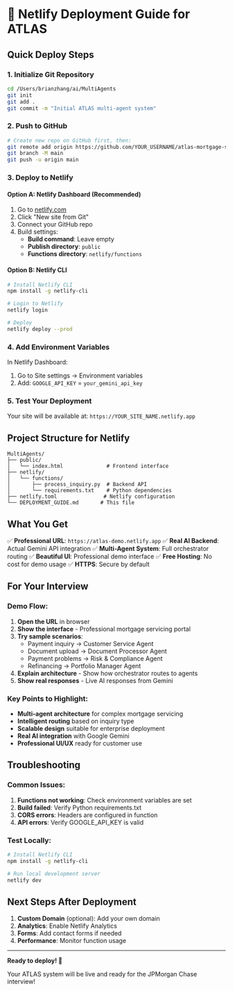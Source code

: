 # 🚀 Netlify Deployment Guide for ATLAS

## Quick Deploy Steps

### 1. Initialize Git Repository
```bash
cd /Users/brianzhang/ai/MultiAgents
git init
git add .
git commit -m "Initial ATLAS multi-agent system"
```

### 2. Push to GitHub
```bash
# Create new repo on GitHub first, then:
git remote add origin https://github.com/YOUR_USERNAME/atlas-mortgage-servicing.git
git branch -M main
git push -u origin main
```

### 3. Deploy to Netlify

#### Option A: Netlify Dashboard (Recommended)
1. Go to [netlify.com](https://netlify.com)
2. Click "New site from Git"
3. Connect your GitHub repo
4. Build settings:
   - **Build command**: Leave empty
   - **Publish directory**: `public`
   - **Functions directory**: `netlify/functions`

#### Option B: Netlify CLI
```bash
# Install Netlify CLI
npm install -g netlify-cli

# Login to Netlify
netlify login

# Deploy
netlify deploy --prod
```

### 4. Add Environment Variables
In Netlify Dashboard:
1. Go to Site settings → Environment variables
2. Add: `GOOGLE_API_KEY` = `your_gemini_api_key`

### 5. Test Your Deployment
Your site will be available at: `https://YOUR_SITE_NAME.netlify.app`

## Project Structure for Netlify
```
MultiAgents/
├── public/
│   └── index.html              # Frontend interface
├── netlify/
│   └── functions/
│       ├── process_inquiry.py  # Backend API
│       └── requirements.txt    # Python dependencies
├── netlify.toml               # Netlify configuration
└── DEPLOYMENT_GUIDE.md       # This file
```

## What You Get

✅ **Professional URL**: `https://atlas-demo.netlify.app`
✅ **Real AI Backend**: Actual Gemini API integration
✅ **Multi-Agent System**: Full orchestrator routing
✅ **Beautiful UI**: Professional demo interface
✅ **Free Hosting**: No cost for demo usage
✅ **HTTPS**: Secure by default

## For Your Interview

### Demo Flow:
1. **Open the URL** in browser
2. **Show the interface** - Professional mortgage servicing portal
3. **Try sample scenarios**:
   - Payment inquiry → Customer Service Agent
   - Document upload → Document Processor Agent
   - Payment problems → Risk & Compliance Agent
   - Refinancing → Portfolio Manager Agent
4. **Explain architecture** - Show how orchestrator routes to agents
5. **Show real responses** - Live AI responses from Gemini

### Key Points to Highlight:
- **Multi-agent architecture** for complex mortgage servicing
- **Intelligent routing** based on inquiry type
- **Scalable design** suitable for enterprise deployment
- **Real AI integration** with Google Gemini
- **Professional UI/UX** ready for customer use

## Troubleshooting

### Common Issues:
1. **Functions not working**: Check environment variables are set
2. **Build failed**: Verify Python requirements.txt
3. **CORS errors**: Headers are configured in function
4. **API errors**: Verify GOOGLE_API_KEY is valid

### Test Locally:
```bash
# Install Netlify CLI
npm install -g netlify-cli

# Run local development server
netlify dev
```

## Next Steps After Deployment

1. **Custom Domain** (optional): Add your own domain
2. **Analytics**: Enable Netlify Analytics
3. **Forms**: Add contact forms if needed
4. **Performance**: Monitor function usage

---

**Ready to deploy! 🚀**

Your ATLAS system will be live and ready for the JPMorgan Chase interview!